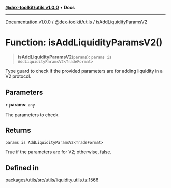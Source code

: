 [**@dex-toolkit/utils v1.0.0**](../README.md) • **Docs**

***

[Documentation v1.0.0](../../../packages.md) / [@dex-toolkit/utils](../README.md) / isAddLiquidityParamsV2

# Function: isAddLiquidityParamsV2()

> **isAddLiquidityParamsV2**(`params`): `params is AddLiquidityParamsV2<TradeFormat>`

Type guard to check if the provided parameters are for adding liquidity in a V2 protocol.

## Parameters

• **params**: `any`

The parameters to check.

## Returns

`params is AddLiquidityParamsV2<TradeFormat>`

True if the parameters are for V2; otherwise, false.

## Defined in

[packages/utils/src/utils/liquidity.utils.ts:1566](https://github.com/niZmosis/dex-toolkit/blob/3d8b41b44787b30fbea5de3ab4737662ffb61bc8/packages/utils/src/utils/liquidity.utils.ts#L1566)
